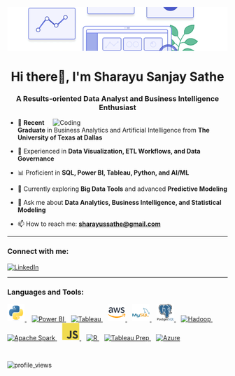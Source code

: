 <p align="center">
  <img src="data_scene_github.gif" alt="GitHub Banner" width="100%" style="max-height: 100px; object-fit: cover;">
</p>

<h1 align="center">Hi there👋, I'm Sharayu Sanjay Sathe</h1>
<h3 align="center">A Results-oriented Data Analyst and Business Intelligence Enthusiast</h3>

<img src=
  "https://uploads-ssl.webflow.com/5c19100c2b50073e6ee69da1/60d354d11e28ba37b767f933_Data%20points%20(1).gif" align="right" alt="Coding" width="400" >

- 🔭 **Recent Graduate** in Business Analytics and Artificial Intelligence from **The University of Texas at Dallas** 

- 💼 Experienced in **Data Visualization, ETL Workflows, and Data Governance**

- 📊 Proficient in **SQL, Power BI, Tableau, Python, and AI/ML**

- 🌱 Currently exploring **Big Data Tools** and advanced **Predictive Modeling**

- 💬 Ask me about **Data Analytics, Business Intelligence, and Statistical Modeling**

- 📫 How to reach me: **sharayussathe@gmail.com**

---

<h3 align="left">Connect with me:</h3>
<p align="left">
<a href="https://www.linkedin.com/in/sharayu-sathe/" target="blank"><img align="center" src="https://raw.githubusercontent.com/rahuldkjain/github-profile-readme-generator/master/src/images/icons/Social/linked-in-alt.svg" alt="LinkedIn" height="30" width="40" /></a> 
</p>

---

<h3 align="left">Languages and Tools:</h3>
<p align="left">
  <a href="https://www.python.org" target="_blank" rel="noreferrer">
    <img src="https://raw.githubusercontent.com/devicons/devicon/master/icons/python/python-original.svg" alt="Python" width="40" height="40"/>
  </a> &nbsp;&nbsp;
  <a href="https://powerbi.microsoft.com/" target="_blank" rel="noreferrer">
    <img src="https://upload.wikimedia.org/wikipedia/commons/c/c9/Power_bi_logo_black.svg" alt="Power BI" width="40" height="40"/>
  </a> &nbsp;&nbsp;
  <a href="https://www.tableau.com/" target="_blank" rel="noreferrer">
    <img src="https://upload.wikimedia.org/wikipedia/commons/4/4b/Tableau_Logo.png" alt="Tableau" width="40" height="40"/>
  </a> &nbsp;&nbsp;
  <a href="https://aws.amazon.com/" target="_blank" rel="noreferrer">
    <img src="https://raw.githubusercontent.com/devicons/devicon/master/icons/amazonwebservices/amazonwebservices-original-wordmark.svg" alt="AWS" width="40" height="40"/>
  </a> &nbsp;&nbsp;
  <a href="https://www.mysql.com/" target="_blank" rel="noreferrer">
    <img src="https://raw.githubusercontent.com/devicons/devicon/master/icons/mysql/mysql-original-wordmark.svg" alt="MySQL" width="40" height="40"/>
  </a> &nbsp;&nbsp;
  <a href="https://www.postgresql.org/" target="_blank" rel="noreferrer">
    <img src="https://raw.githubusercontent.com/devicons/devicon/master/icons/postgresql/postgresql-original-wordmark.svg" alt="PostgreSQL" width="40" height="40"/>
  </a> &nbsp;&nbsp;
  <a href="https://hadoop.apache.org/" target="_blank" rel="noreferrer">
    <img src="https://www.vectorlogo.zone/logos/apache_hadoop/apache_hadoop-icon.svg" alt="Hadoop" width="40" height="40"/>
  </a> &nbsp;&nbsp;
  <a href="https://spark.apache.org/" target="_blank" rel="noreferrer">
    <img src="https://upload.wikimedia.org/wikipedia/commons/f/f3/Apache_Spark_logo.svg" alt="Apache Spark" width="40" height="40"/>
  </a> &nbsp;&nbsp;
  <a href="https://www.javascript.com/" target="_blank" rel="noreferrer">
    <img src="https://raw.githubusercontent.com/devicons/devicon/master/icons/javascript/javascript-original.svg" alt="JavaScript" width="40" height="40"/>
  </a> &nbsp;&nbsp;
  <a href="https://www.r-project.org/" target="_blank" rel="noreferrer">
    <img src="https://upload.wikimedia.org/wikipedia/commons/1/1b/R_logo.svg" alt="R" width="40" height="40"/>
  </a> &nbsp;&nbsp;
  <a href="https://www.tableau.com/products/prep" target="_blank" rel="noreferrer">
    <img src="https://th.bing.com/th/id/OIP.cvWDPSniQFHEM_wVvN9K9QHaFj?w=218&h=180&c=7&r=0&o=5&dpr=2&pid=1.7" alt="Tableau Prep" width="40" height="40"/>
  </a> &nbsp;&nbsp;
  <a href="https://azure.microsoft.com/" target="_blank" rel="noreferrer">
    <img src="https://upload.wikimedia.org/wikipedia/commons/a/a8/Microsoft_Azure_Logo.svg" alt="Azure" width="40" height="40"/>
  </a>
</p>
<br>
<p align="left"> <img src="https://komarev.com/ghpvc/?username=sharayu-17&color=blue&style=flat" alt="profile_views" /> </p>

<!--
**sharayu-17/sharayu-17** is a ✨ _special_ ✨ repository because its `README.md` (this file) appears on your GitHub profile.

Here are some ideas to get you started:

- 🔭 I’m currently working on ...
- 🌱 I’m currently learning ...
- 👯 I’m looking to collaborate on ...
- 🤔 I’m looking for help with ...
- 💬 Ask me about ...
- 📫 How to reach me: ...
- 😄 Pronouns: ...
- ⚡ Fun fact: ...
- 📄 Check out my [Resume](#)
-->
